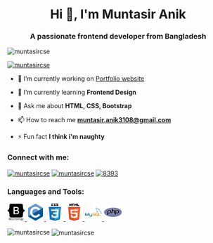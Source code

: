 <h1 align="center">Hi 👋, I'm Muntasir Anik</h1>
<h3 align="center">A passionate frontend developer from Bangladesh</h3>

<p align="left"> <img src="https://komarev.com/ghpvc/?username=muntasircse&label=Profile%20views&color=0e75b6&style=flat" alt="muntasircse" /> </p>

<p align="left"> <a href="https://github.com/ryo-ma/github-profile-trophy"><img src="https://github-profile-trophy.vercel.app/?username=muntasircse" alt="muntasircse" /></a> </p>

- 🔭 I’m currently working on [Portfolio website](https://github.com/muntasircse/portfolio)

- 🌱 I’m currently learning **Frontend Design**

- 💬 Ask me about **HTML, CSS, Bootstrap**

- 📫 How to reach me **muntasir.anik3108@gmail.com**

- ⚡ Fun fact **I think i'm naughty**

<h3 align="left">Connect with me:</h3>
<p align="left">
<a href="https://linkedin.com/in/muntasircse" target="blank"><img align="center" src="https://raw.githubusercontent.com/rahuldkjain/github-profile-readme-generator/master/src/images/icons/Social/linked-in-alt.svg" alt="muntasircse" height="30" width="40" /></a>
<a href="https://fb.com/muntasircse" target="blank"><img align="center" src="https://raw.githubusercontent.com/rahuldkjain/github-profile-readme-generator/master/src/images/icons/Social/facebook.svg" alt="muntasircse" height="30" width="40" /></a>
<a href="https://discord.gg/8393" target="blank"><img align="center" src="https://raw.githubusercontent.com/rahuldkjain/github-profile-readme-generator/master/src/images/icons/Social/discord.svg" alt="8393" height="30" width="40" /></a>
</p>

<h3 align="left">Languages and Tools:</h3>
<p align="left"> <a href="https://getbootstrap.com" target="_blank" rel="noreferrer"> <img src="https://raw.githubusercontent.com/devicons/devicon/master/icons/bootstrap/bootstrap-plain-wordmark.svg" alt="bootstrap" width="40" height="40"/> </a> <a href="https://www.cprogramming.com/" target="_blank" rel="noreferrer"> <img src="https://raw.githubusercontent.com/devicons/devicon/master/icons/c/c-original.svg" alt="c" width="40" height="40"/> </a> <a href="https://www.w3schools.com/css/" target="_blank" rel="noreferrer"> <img src="https://raw.githubusercontent.com/devicons/devicon/master/icons/css3/css3-original-wordmark.svg" alt="css3" width="40" height="40"/> </a> <a href="https://www.w3.org/html/" target="_blank" rel="noreferrer"> <img src="https://raw.githubusercontent.com/devicons/devicon/master/icons/html5/html5-original-wordmark.svg" alt="html5" width="40" height="40"/> </a> <a href="https://www.mysql.com/" target="_blank" rel="noreferrer"> <img src="https://raw.githubusercontent.com/devicons/devicon/master/icons/mysql/mysql-original-wordmark.svg" alt="mysql" width="40" height="40"/> </a> <a href="https://www.php.net" target="_blank" rel="noreferrer"> <img src="https://raw.githubusercontent.com/devicons/devicon/master/icons/php/php-original.svg" alt="php" width="40" height="40"/> </a> </p>

<p><img align="left" src="https://github-readme-stats.vercel.app/api/top-langs?username=muntasircse&show_icons=true&locale=en&layout=compact" alt="muntasircse" /></p>

<p>&nbsp;<img align="center" src="https://github-readme-stats.vercel.app/api?username=muntasircse&show_icons=true&locale=en" alt="muntasircse" /></p>

